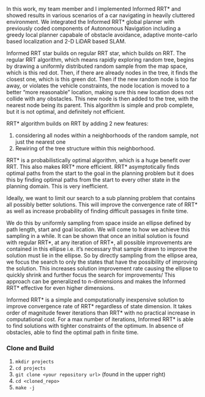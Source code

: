In this work, my team member and I implemented Informed RRT* and showed results in various scenarios of a car navigating in heavily cluttered environment. We integrated the Informed RRT* global planner with previously coded components of Autonomous Navigation including a greedy local planner capabale of obstacle avoidance, adaptive monte-carlo based localization and 2-D LiDAR based SLAM. 

Informed RRT star builds on regular RRT star, which builds on RRT. The regular RRT algorithm, which means rapidly exploring random tree, begins by drawing a uniformly distributed random sample from the map space, which is this red dot. Then, if there are already nodes in the tree, it finds the closest one, which is this green dot.  Then if the new random node is too far away, or violates the vehicle constraints, the node location is moved to a better “more reasonable” location, making sure this new location does not collide with any obstacles.  This new node is then added to the tree, with the nearest node being its parent. This algorithm is simple and prob complete, but it is not optimal, and definitely not efficient.

RRT* algorithm builds on RRT by adding 2 new features: 
1. considering all nodes within a neighborhoods of the random sample, not just the nearest one
2. Rewiring of the tree structure within this neighborhood. 

RRT* is a probabilistically optimal algorithm, which is a huge benefit over RRT. This also makes RRT* more efficient. RRT* asymptotically finds optimal paths from the start to the goal in the planning problem but it does this by finding optimal paths from the start to every other state in the planning domain. This is very inefficient. 

Ideally, we want to limit our search to a sub planning problem that contains all possibly better solutions. This will improve the convergence rate of RRT* as well as increase probability of finding difficult passages in finite time. 

We do this by uniformly sampling from space inside an ellipse defined by path length, start and goal location. We will come to how we achieve this sampling in a while. It can be shown that once an initial solution is found with regular RRT*, at any iteration of RRT*, all possible improvements are contained in this ellipse i.e. it’s necessary that sample drawn to improve the solution must lie in the ellipse. So by directly sampling from the ellipse area, we focus the search to only the states that have the possibility of improving the solution. This increases solution improvement rate causing the ellipse to quickly shrink and further focus the search for improvements/ This approach can be generalized to n-dimensions and makes the Informed RRT* effective for even higher dimensions. 

Informed RRT* is a simple and computationally inexpensive solution to improve convergence rate of RRT* regardless of state dimension. It takes order of magnitude fewer iterations than RRT* with no practical increase in computational cost. For a max number of iterations, Informed RRT* is able to find solutions with tighter constraints of the optimum. In absence of obstacles, able to find the optimal path in finite time.


### Clone and Build
1. `mkdir projects`
1. `cd projects`
1. `git clone <your repository url>` (found in the upper right)
1. `cd <cloned_repo>`
1. `make -j`
